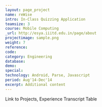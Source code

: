```yaml
---
layout: page_project
name: reWise
intro: In-Class Quizzing Application
teamsize: 3
course: Mobile Computing
_url: http://esya.iiitd.edu.in/page/about
projectimage: sample.png
weight: 7
reference: 
code: 
category: Engineering
database:
demo:
special:
technology: Android, Parse, Javascript
period: Aug'14-Dec'14
excerpt: Additional content
---
```

Link to Projects, Experience
Transcript Table